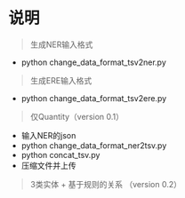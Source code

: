 # 说明

> 生成NER输入格式
- python change_data_format_tsv2ner.py

> 生成ERE输入格式
- python change_data_format_tsv2ere.py

> 仅Quantity（version 0.1）
- 输入NER的json
- python change_data_format_ner2tsv.py
- python concat_tsv.py
- 压缩文件并上传

> 3类实体 + 基于规则的关系 （version 0.2）

